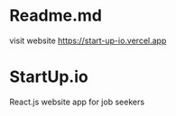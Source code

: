 # Readme.md

visit website https://start-up-io.vercel.app

# StartUp.io
React.js website app for job seekers
